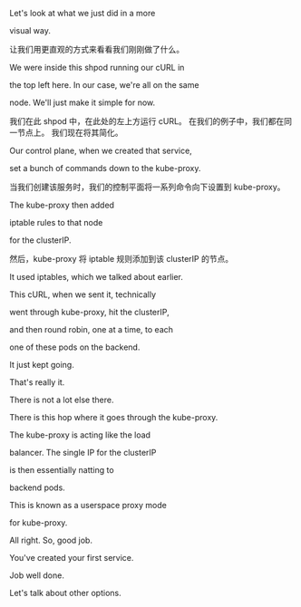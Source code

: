 Let's look at what we just did in a more

visual way.

让我们用更直观的方式来看看我们刚刚做了什么。

We were inside this shpod running our cURL in

the top left here. In our case, we're all on the same

node. We'll just make it simple for now.

我们在此 shpod 中，在此处的左上方运行 cURL。
在我们的例子中，我们都在同一节点上。
我们现在将其简化。

Our control plane, when we created that service,

set a bunch of commands down to the kube-proxy.

当我们创建该服务时，我们的控制平面将一系列命令向下设置到 kube-proxy。

The kube-proxy then added

iptable rules to that node

for the clusterIP.

然后，kube-proxy 将 iptable 规则添加到该 clusterIP 的节点。

It used iptables, which we talked about earlier.

This cURL, when we sent it, technically

went through kube-proxy, hit the clusterIP,

and then round robin, one at a time, to each

one of these pods on the backend.

It just kept going.

That's really it.

There is not a lot else there.

There is this hop where it goes through the kube-proxy.

The kube-proxy is acting like the load

balancer. The single IP for the clusterIP

is then essentially natting to

backend pods.

This is known as a userspace proxy mode

for kube-proxy.

All right. So, good job.

You've created your first service.

Job well done.

Let's talk about other options.
